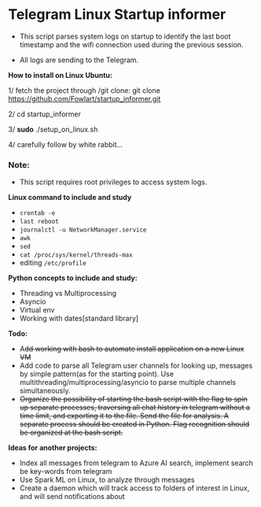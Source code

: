# Telegram Linux Startup informer

- This script parses system logs on startup to identify the last boot timestamp and the wifi connection used during the previous session. 

- All logs are sending to the Telegram.


**How to install on Linux Ubuntu:**

1/ fetch the project through /git clone: 
git clone https://github.com/Fowlart/startup_informer.git

2/ cd startup_informer

3/ **sudo** ./setup_on_linux.sh

4/ carefully follow by white rabbit...



### Note:

* This script requires root privileges to access system logs.

**Linux command to include and study**
- `crontab -e`
- `last reboot` 
- `journalctl -u NetworkManager.service`
- `awk`
- `sed`
- `cat /proc/sys/kernel/threads-max`
- editing `/etc/profile`

**Python concepts to include and study:**
- Threading vs Multiprocessing
- Asyncio
- Virtual env
- Working with dates[standard library]

**Todo:**

- A~~dd working with bash to automate install application on a new Linux VM~~
- Add code to parse all Telegram user channels for looking up, messages by simple pattern(as for the starting point). 
Use multithreading/multiprocessing/asyncio to parse multiple channels simultaneously.
- ~~Organize the possibility of starting the bash script with the flag to spin up separate processes, traversing all
chat history in telegram without a time limit, and exporting it to the file. 
Send the file for analysis. 
A separate process should be created in Python. 
Flag recognition should be organized at the bash script.~~


**Ideas for another projects:**

- Index all messages from telegram to Azure AI search, implement search be key-words from telegram
- Use Spark ML on Linux, to analyze through messages
- Create a daemon which will track access to folders of interest in Linux, and will send notifications about